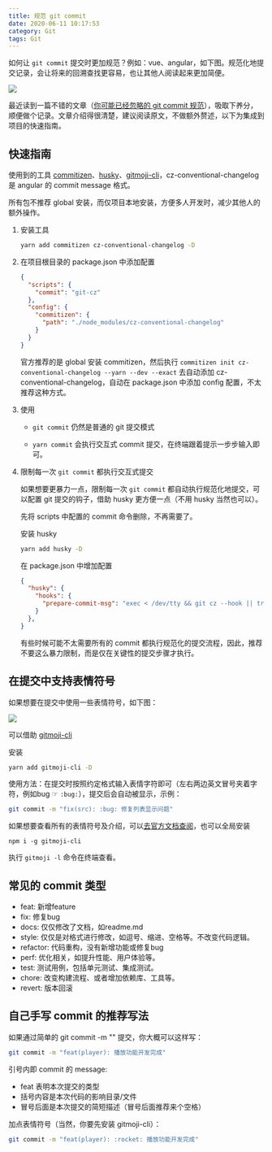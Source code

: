```yaml
---
title: 规范 git commit
date: 2020-06-11 10:17:53
category: Git
tags: Git
---
```


如何让 `git commit` 提交时更加规范？例如：vue、angular，如下图。规范化地提交记录，会让将来的回溯查找更容易，也让其他人阅读起来更加简便。

![](https://user-gold-cdn.xitu.io/2020/5/12/172081ff77566188?w=996&h=1021&f=png&s=251160)

最近读到一篇不错的文章（[你可能已经忽略的 git commit 规范](https://juejin.im/post/5e0c82a15188253a907111dc)），吸取下养分，顺便做个记录。文章介绍得很清楚，建议阅读原文，不做额外赘述，以下为集成到项目的快速指南。

## 快速指南

使用到的工具 [commitizen](https://github.com/commitizen/cz-cli)、[husky](https://github.com/typicode/husky)、[gitmoji-cli](https://github.com/carloscuesta/gitmoji-cli)，cz-conventional-changelog 是 angular 的 commit message 格式。

所有包不推荐 global 安装，而仅项目本地安装，方便多人开发时，减少其他人的额外操作。

1. 安装工具

    ```bash
    yarn add commitizen cz-conventional-changelog -D
    ```
    
2. 在项目根目录的 package.json 中添加配置

    ```json
    {
      "scripts": {
        "commit": "git-cz"
      },
      "config": {
        "commitizen": {
          "path": "./node_modules/cz-conventional-changelog"
        }
      }
    }
    ```
    
    官方推荐的是 global 安装 commitizen，然后执行 `commitizen init cz-conventional-changelog --yarn --dev --exact` 去自动添加 cz-conventional-changelog，自动在 package.json 中添加 config 配置，不太推荐这种方式。
    
3. 使用

    - `git commit` 仍然是普通的 git 提交模式
    
    - `yarn commit` 会执行交互式 commit 提交，在终端跟着提示一步步输入即可。

4. 限制每一次 `git commit` 都执行交互式提交

    如果想要更暴力一点，限制每一次 `git commit` 都自动执行规范化地提交，可以配置 git 提交的钩子，借助 husky 更方便一点（不用 husky 当然也可以）。
    
    先将 scripts 中配置的 commit 命令删除，不再需要了。

    安装 husky
    
    ```bash
    yarn add husky -D
    ```
    
    在 package.json 中增加配置
    
    ```json
    {
      "husky": {
        "hooks": {
          "prepare-commit-msg": "exec < /dev/tty && git cz --hook || true"
        }
      },
    }
    ```
    
    有些时候可能不太需要所有的 commit 都执行规范化的提交流程，因此，推荐不要这么暴力限制，而是仅在关键性的提交步骤才执行。
    
## 在提交中支持表情符号

如果想要在提交中使用一些表情符号，如下图：
    
![](https://user-gold-cdn.xitu.io/2020/5/12/172086dbf52c646f?w=2016&h=1570&f=png&s=405106)
    
可以借助 [gitmoji-cli](https://github.com/carloscuesta/gitmoji-cli)
    
安装
    
```bash
yarn add gitmoji-cli -D
```
    
使用方法：在提交时按照约定格式输入表情字符即可（左右两边英文冒号夹着字符，例如bug ☞ `:bug:`），提交后会自动被显示，示例：

```bash
git commit -m "fix(src): :bug: 修复列表显示问题"
```
    
如果想要查看所有的表情符号及介绍，可以[去官方文档查阅](https://gitmoji.carloscuesta.me/)，也可以全局安装

`npm i -g gitmoji-cli`

执行 `gitmoji -l` 命令在终端查看。
    
    
## 常见的 commit 类型

- feat: 新增feature
- fix: 修复bug
- docs: 仅仅修改了文档，如readme.md
- style: 仅仅是对格式进行修改，如逗号、缩进、空格等。不改变代码逻辑。
- refactor: 代码重构，没有新增功能或修复bug
- perf: 优化相关，如提升性能、用户体验等。
- test: 测试用例，包括单元测试、集成测试。
- chore: 改变构建流程、或者增加依赖库、工具等。
- revert: 版本回滚

## 自己手写 commit 的推荐写法
如果通过简单的 git commit -m "" 提交，你大概可以这样写：

```bash
git commit -m "feat(player): 播放功能开发完成"
```

引号内即 commit 的 message:

- feat 表明本次提交的类型
- 括号内容是本次代码的影响目录/文件
- 冒号后面是本次提交的简短描述（冒号后面推荐来个空格）  

加点表情符号（当然，你要先安装 gitmoji-cli）：

```bash
git commit -m "feat(player): :rocket: 播放功能开发完成"
```
